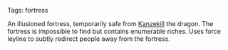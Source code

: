 Tags: fortress

An illusioned fortress, temporarily safe from [Kanzekill](Kanzekill) the dragon. The fortress is impossible to find but contains enumerable riches. Uses force leyline to subtly redirect people away from the fortress.